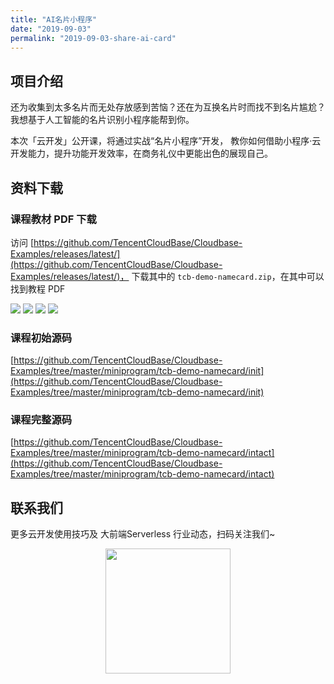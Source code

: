 ```yaml
---
title: "AI名片小程序"
date: "2019-09-03"
permalink: "2019-09-03-share-ai-card"
---
```


## 项目介绍

还为收集到太多名片而无处存放感到苦恼？还在为互换名片时而找不到名片尴尬？
我想基于人工智能的名片识别小程序能帮到你。

本次「云开发」公开课，将通过实战“名片小程序”开发，
教你如何借助小程序·云开发能力，提升功能开发效率，在商务礼仪中更能出色的展现自己。

## 资料下载

### 课程教材 PDF 下载

访问 [https://github.com/TencentCloudBase/Cloudbase-Examples/releases/latest/](https://github.com/TencentCloudBase/Cloudbase-Examples/releases/latest/)， 下载其中的 `tcb-demo-namecard.zip`，在其中可以找到教程 PDF


![](https://puui.qpic.cn/vupload/0/20190612_1560307562567_qgo8u0hxbz.png/0)
![](https://puui.qpic.cn/vupload/0/20190612_1560307719158_s3uzf3ro93c.png/0)
![](https://puui.qpic.cn/vupload/0/20190612_1560307898903_eq7ntrdh2g.png/0)
![](https://puui.qpic.cn/vupload/0/20190612_1560308039887_7uzlyhhbm5t.png/0)

### 课程初始源码

[https://github.com/TencentCloudBase/Cloudbase-Examples/tree/master/miniprogram/tcb-demo-namecard/init](https://github.com/TencentCloudBase/Cloudbase-Examples/tree/master/miniprogram/tcb-demo-namecard/init)

### 课程完整源码

[https://github.com/TencentCloudBase/Cloudbase-Examples/tree/master/miniprogram/tcb-demo-namecard/intact](https://github.com/TencentCloudBase/Cloudbase-Examples/tree/master/miniprogram/tcb-demo-namecard/intact)

## 联系我们

更多云开发使用技巧及 大前端Serverless 行业动态，扫码关注我们~

<p align="center">
    <img src="https://puui.qpic.cn/vupload/0/20190603_1559545575934_lettsbvkvdn.jpeg/0" width="200px">
</p>
